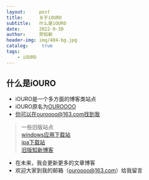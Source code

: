 ```yaml
---
layout:     post
title:      关于iOURO
subtitle:   什么是iOURO
date:       2022-9-30
author:     弈知新
header-img: img/404-bg.jpg
catalog: 	 true
tags:
    - iOURO
---
```

## 什么是iOURO
- iOURO是一个多方面的博客类站点 
- iOURO原名为[OUROOOO](https://ouroooo.github.io)
- 你可以在ouroooo@163.com找到我
> 一些旧版站点   
> [windows应用下载站](https://ouroooo.github.io/exe)   
> [ipa下载站](https://ouroooo.github.io)  
> [旧版知新博客](https://ouroooo.github.io/oapp)  
- 在未来，我会更新更多的文章博客
- 欢迎大家到我的邮箱（ouroooo@163.com）给我留言
